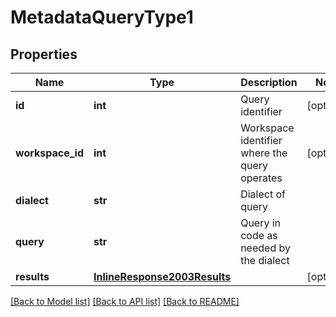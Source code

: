 # MetadataQueryType1

## Properties
Name | Type | Description | Notes
------------ | ------------- | ------------- | -------------
**id** | **int** | Query identifier | [optional] 
**workspace_id** | **int** | Workspace identifier where the query operates | [optional] 
**dialect** | **str** | Dialect of query | 
**query** | **str** | Query in code as needed by the dialect | 
**results** | [**InlineResponse2003Results**](InlineResponse2003Results.md) |  | [optional] 

[[Back to Model list]](../README.md#documentation-for-models) [[Back to API list]](../README.md#documentation-for-api-endpoints) [[Back to README]](../README.md)


